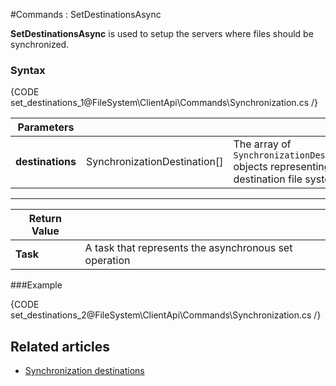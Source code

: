 #Commands : SetDestinationsAsync

**SetDestinationsAsync** is used to setup the servers where files should be synchronized.

### Syntax

{CODE set_destinations_1@FileSystem\ClientApi\Commands\Synchronization.cs /}

| Parameters | | |
| ------------- | ------------- | ----- |
| **destinations** | SynchronizationDestination[] | The array of `SynchronizationDestination` objects representing destination file systems |

<hr/>

| Return Value | |
| ------------- | ------------- |
| **Task** | A task that represents the asynchronous set operation |

###Example

{CODE set_destinations_2@FileSystem\ClientApi\Commands\Synchronization.cs /}

## Related articles

- [Synchronization destinations](../../../../synchronization/how-it-works#destinations)